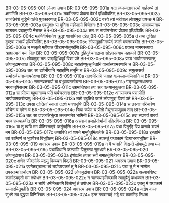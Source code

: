 BR-03-05-095-001	लोमश उवाच
BR-03-05-095-001a	यदा त्वमन्यतागस्त्यो गार्हस्थ्ये तां क्षमामिति
BR-03-05-095-001c	तदाभिगम्य प्रोवाच वैदर्भं पृथिवीपतिम्
BR-03-05-095-002a	राजन्निवेशे बुद्धिर्मे वर्तते पुत्रकारणात्
BR-03-05-095-002c	वरये त्वां महीपाल लोपामुद्रां प्रयच्छ मे
BR-03-05-095-003a	एवमुक्तः स मुनिना महीपालो विचेतनः
BR-03-05-095-003c	प्रत्याख्यानाय चाशक्तः प्रदातुमपि नैच्छत
BR-03-05-095-004a	ततः स भार्यामभ्येत्य प्रोवाच पृथिवीपतिः
BR-03-05-095-004c	महर्षिर्वीर्यवानेष क्रुद्धः शापाग्निना दहेत्
BR-03-05-095-005a	तं तथा दुःखितं दृष्ट्वा सभार्यं पृथिवीपतिम्
BR-03-05-095-005c	लोपामुद्राभिगम्येदं काले वचनमब्रवीत्
BR-03-05-095-006a	न मत्कृते महीपाल पीडामभ्येतुमर्हसि
BR-03-05-095-006c	प्रयच्छ मामगस्त्याय त्राह्यात्मानं मया पितः
BR-03-05-095-007a	दुहितुर्वचनाद्राजा सोऽगस्त्याय महात्मने
BR-03-05-095-007c	लोपामुद्रां ततः प्रादाद्विधिपूर्वं विशां पते
BR-03-05-095-008a	प्राप्य भार्यामगस्त्यस्तु लोपामुद्रामभाषत
BR-03-05-095-008c	महार्हाण्युत्सृजैतानि वासांस्याभरणानि च
BR-03-05-095-009a	ततः सा दर्शनीयानि महार्हाणि तनूनि च
BR-03-05-095-009c	समुत्ससर्ज रम्भोरूर्वसनान्यायतेक्षणा
BR-03-05-095-010a	ततश्चीराणि जग्राह वल्कलान्यजिनानि च
BR-03-05-095-010c	समानव्रतचर्या च बभूवायतलोचना
BR-03-05-095-011a	गङ्गाद्वारमथागम्य भगवानृषिसत्तमः
BR-03-05-095-011c	उग्रमातिष्ठत तपः सह पत्न्यानुकूलया
BR-03-05-095-012a	सा प्रीत्या बहुमानाच्च पतिं पर्यचरत्तदा
BR-03-05-095-012c	अगस्त्यश्च परां प्रीतिं भार्यायामकरोत्प्रभुः
BR-03-05-095-013a	ततो बहुतिथे काले लोपामुद्रां विशां पते
BR-03-05-095-013c	तपसा द्योतितां स्नातां ददर्श भगवानृषिः
BR-03-05-095-014a	स तस्याः परिचारेण शौचेन च दमेन च
BR-03-05-095-014c	श्रिया रूपेण च प्रीतो मैथुनायाजुहाव ताम्
BR-03-05-095-015a	ततः सा प्राञ्जलिर्भूत्वा लज्जमानेव भामिनी
BR-03-05-095-015c	तदा सप्रणयं वाक्यं भगवन्तमथाब्रवीत्
BR-03-05-095-016a	असंशयं प्रजाहेतोर्भार्यां पतिरविन्दत
BR-03-05-095-016c	या तु त्वयि मम प्रीतिस्तामृषे कर्तुमर्हसि
BR-03-05-095-017a	यथा पितुर्गृहे विप्र प्रासादे शयनं मम
BR-03-05-095-017c	तथाविधे त्वं शयने मामुपैतुमिहार्हसि
BR-03-05-095-018a	इच्छामि त्वां स्रग्विणं च भूषणैश्च विभूषितम्
BR-03-05-095-018c	उपसर्तुं यथाकामं दिव्याभरणभूषिता
BR-03-05-095-019	अगस्त्य उवाच
BR-03-05-095-019a	न वै धनानि विद्यन्ते लोपामुद्रे तथा मम
BR-03-05-095-019c	यथाविधानि कल्याणि पितुस्तव सुमध्यमे
BR-03-05-095-020	लोपामुद्रोवाच
BR-03-05-095-020a	ईशोऽसि तपसा सर्वं समाहर्तुमिहेश्वर
BR-03-05-095-020c	क्षणेन जीवलोके यद्वसु किञ्चन विद्यते
BR-03-05-095-021	अगस्त्य उवाच
BR-03-05-095-021a	एवमेतद्यथात्थ त्वं तपोव्ययकरं तु मे
BR-03-05-095-021c	यथा तु मे न नश्येत तपस्तन्मां प्रचोदय
BR-03-05-095-022	लोपामुद्रोवाच
BR-03-05-095-022a	अल्पावशिष्टः कालोऽयमृतौ मम तपोधन
BR-03-05-095-022c	न चान्यथाहमिच्छामि त्वामुपैतुं कथञ्चन
BR-03-05-095-023a	न चापि धर्ममिच्छामि विलोप्तुं ते तपोधन
BR-03-05-095-023c	एतत्तु मे यथाकामं सम्पादयितुमर्हसि
BR-03-05-095-024	अगस्त्य उवाच
BR-03-05-095-024a	यद्येष कामः सुभगे तव बुद्ध्या विनिश्चितः
BR-03-05-095-024c	हन्त गच्छाम्यहं भद्रे चर काममिह स्थिता
